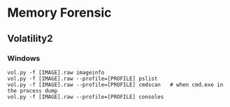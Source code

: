 # Memory Forensic

## Volatility2
### Windows
```
vol.py -f [IMAGE].raw imageinfo
vol.py -f [IMAGE].raw --profile=[PROFILE] pslist
vol.py -f [IMAGE].raw --profile=[PROFILE] cmdscan   # when cmd.exe in the process dump
vol.py -f [IMAGE].raw --profile=[PROFILE] consoles
```
